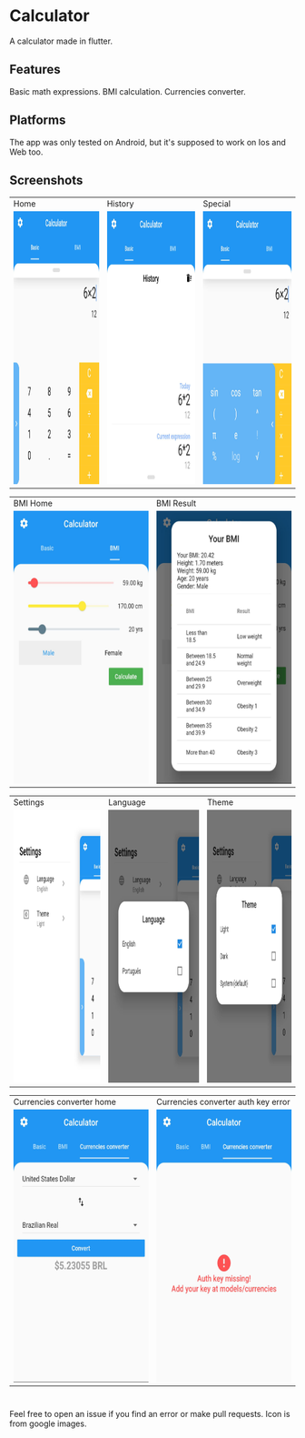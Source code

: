 # Calculator

A calculator made in flutter.

## Features

Basic math expressions.
BMI calculation.
Currencies converter.

## Platforms

The app was only tested on Android, but it's supposed to work on Ios and Web too.

## Screenshots

<table>
  <tr>
    <td>Home</td>
     <td>History</td>
     <td>Special</td>
  </tr>
  <tr>
    <td><img src="screenshots/home.jpg" width=300 height=480></td>
    <td><img src="screenshots/history.jpg" width=300 height=480></td>
    <td><img src="screenshots/special.jpg" width=300 height=480></td>
  </tr>
</table>
<table>
  <tr>
    <td>BMI Home</td>
    <td>BMI Result</td>
  </tr>
  <tr>
    <td><img src="screenshots/bmi_home.jpg" width=300 height=480></td>
    <td><img src="screenshots/bmi_info.jpg" width=300 height=480></td>
  </tr>
</table>
<table>
  <tr>
    <td>Settings</td>
    <td>Language</td>
    <td>Theme</td>
  </tr>
  <tr>
    <td><img src="screenshots/settings.jpg" width=300 height=480></td>
    <td><img src="screenshots/language.jpg" width=300 height=480></td>
    <td><img src="screenshots/theme.jpg" width=300 height=480></td>
  </tr>
</table>
<table>
  <tr>
    <td>Currencies converter home</td>
    <td>Currencies converter auth key error</td>
  </tr>
  <tr>
    <td><img src="screenshots/currencies_converter_home.jpg" width=300 height=480></td>
    <td><img src="screenshots/currencies_converter_error.jpg" width=300 height=480></td>
  </tr>
</table>

#

Feel free to open an issue if you find an error or make pull requests.
Icon is from google images.